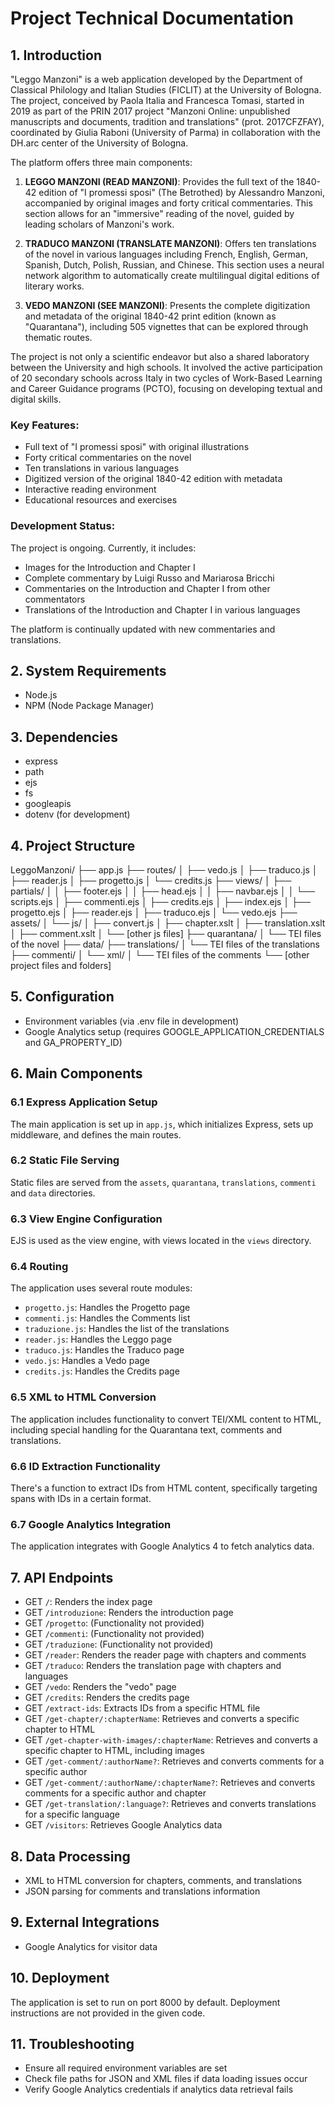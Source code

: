 # Project Technical Documentation

## 1. Introduction

"Leggo Manzoni" is a web application developed by the Department of Classical Philology and Italian Studies (FICLIT) at the University of Bologna. The project, conceived by Paola Italia and Francesca Tomasi, started in 2019 as part of the PRIN 2017 project "Manzoni Online: unpublished manuscripts and documents, tradition and translations" (prot. 2017CFZFAY), coordinated by Giulia Raboni (University of Parma) in collaboration with the DH.arc center of the University of Bologna.

The platform offers three main components:

1. **LEGGO MANZONI (READ MANZONI)**: Provides the full text of the 1840-42 edition of "I promessi sposi" (The Betrothed) by Alessandro Manzoni, accompanied by original images and forty critical commentaries. This section allows for an "immersive" reading of the novel, guided by leading scholars of Manzoni's work.

2. **TRADUCO MANZONI (TRANSLATE MANZONI)**: Offers ten translations of the novel in various languages including French, English, German, Spanish, Dutch, Polish, Russian, and Chinese. This section uses a neural network algorithm to automatically create multilingual digital editions of literary works.

3. **VEDO MANZONI (SEE MANZONI)**: Presents the complete digitization and metadata of the original 1840-42 print edition (known as "Quarantana"), including 505 vignettes that can be explored through thematic routes.

The project is not only a scientific endeavor but also a shared laboratory between the University and high schools. It involved the active participation of 20 secondary schools across Italy in two cycles of Work-Based Learning and Career Guidance programs (PCTO), focusing on developing textual and digital skills.

### Key Features:
- Full text of "I promessi sposi" with original illustrations
- Forty critical commentaries on the novel
- Ten translations in various languages
- Digitized version of the original 1840-42 edition with metadata
- Interactive reading environment
- Educational resources and exercises

### Development Status:
The project is ongoing. Currently, it includes:
- Images for the Introduction and Chapter I
- Complete commentary by Luigi Russo and Mariarosa Bricchi
- Commentaries on the Introduction and Chapter I from other commentators
- Translations of the Introduction and Chapter I in various languages

The platform is continually updated with new commentaries and translations.

## 2. System Requirements
- Node.js
- NPM (Node Package Manager)

## 3. Dependencies
- express
- path
- ejs
- fs
- googleapis
- dotenv (for development)

## 4. Project Structure
LeggoManzoni/
├── app.js
├── routes/
│ ├── vedo.js
│ ├── traduco.js
│ ├── reader.js
│ ├── progetto.js
│ └── credits.js
├── views/
│ ├── partials/
│ │ ├── footer.ejs
│ │ ├── head.ejs
│ │ ├── navbar.ejs
│ │ └── scripts.ejs
│ ├── commenti.ejs
│ ├── credits.ejs
│ ├── index.ejs
│ ├── progetto.ejs
│ ├── reader.ejs
│ ├── traduco.ejs
│ └── vedo.ejs
├── assets/
│ └── js/
│ ├── convert.js
│ ├── chapter.xslt
│ ├── translation.xslt
│ ├── comment.xslt
│ └── [other js files]
├── quarantana/
│ └── TEI files of the novel
├── data/
├── translations/
│ └── TEI files of the translations
├── commenti/
│ └── xml/
│ └── TEI files of the comments
└── [other project files and folders]

## 5. Configuration
- Environment variables (via .env file in development)
- Google Analytics setup (requires GOOGLE_APPLICATION_CREDENTIALS and GA_PROPERTY_ID)

## 6. Main Components
### 6.1 Express Application Setup
The main application is set up in `app.js`, which initializes Express, sets up middleware, and defines the main routes.

### 6.2 Static File Serving
Static files are served from the `assets`, `quarantana`, `translations`, `commenti` and `data` directories.

### 6.3 View Engine Configuration
EJS is used as the view engine, with views located in the `views` directory.

### 6.4 Routing
The application uses several route modules:
- `progetto.js`: Handles the Progetto page
- `commenti.js`: Handles the Comments list
- `traduzione.js`: Handles the list of the translations
- `reader.js`: Handles the Leggo page
- `traduco.js`: Handles the Traduco page
- `vedo.js`: Handles a Vedo page
- `credits.js`: Handles the Credits page

### 6.5 XML to HTML Conversion
The application includes functionality to convert TEI/XML content to HTML, including special handling for the Quarantana text, comments and translations.

### 6.6 ID Extraction Functionality
There's a function to extract IDs from HTML content, specifically targeting spans with IDs in a certain format.

### 6.7 Google Analytics Integration
The application integrates with Google Analytics 4 to fetch analytics data.

## 7. API Endpoints
- GET `/`: Renders the index page
- GET `/introduzione`: Renders the introduction page
- GET `/progetto`: (Functionality not provided)
- GET `/commenti`: (Functionality not provided)
- GET `/traduzione`: (Functionality not provided)
- GET `/reader`: Renders the reader page with chapters and comments
- GET `/traduco`: Renders the translation page with chapters and languages
- GET `/vedo`: Renders the "vedo" page
- GET `/credits`: Renders the credits page
- GET `/extract-ids`: Extracts IDs from a specific HTML file
- GET `/get-chapter/:chapterName`: Retrieves and converts a specific chapter to HTML
- GET `/get-chapter-with-images/:chapterName`: Retrieves and converts a specific chapter to HTML, including images
- GET `/get-comment/:authorName?`: Retrieves and converts comments for a specific author
- GET `/get-comment/:authorName/:chapterName?`: Retrieves and converts comments for a specific author and chapter
- GET `/get-translation/:language?`: Retrieves and converts translations for a specific language
- GET `/visitors`: Retrieves Google Analytics data

## 8. Data Processing
- XML to HTML conversion for chapters, comments, and translations
- JSON parsing for comments and translations information

## 9. External Integrations
- Google Analytics for visitor data

## 10. Deployment
The application is set to run on port 8000 by default. Deployment instructions are not provided in the given code.

## 11. Troubleshooting
- Ensure all required environment variables are set
- Check file paths for JSON and XML files if data loading issues occur
- Verify Google Analytics credentials if analytics data retrieval fails